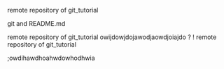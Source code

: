 remote repository of git_tutorial

git and README.md














remote repository of git_tutorial
owijdowjdojawodjaowdjoiajdo
?
!
remote repository of git_tutorial

;owdihawdhoahwdowhodhwia
